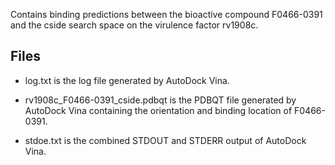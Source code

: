 Contains binding predictions between the bioactive compound F0466-0391 and the cside search space on the virulence factor rv1908c.

## Files

- log.txt is the log file generated by AutoDock Vina.

- rv1908c_F0466-0391_cside.pdbqt is the PDBQT file generated by AutoDock Vina containing the orientation and binding location of F0466-0391.

- stdoe.txt is the combined STDOUT and STDERR output of AutoDock Vina.

